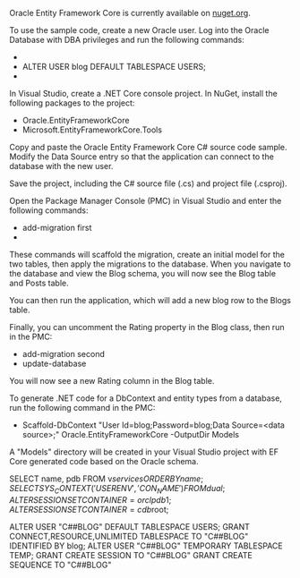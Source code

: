 Oracle Entity Framework Core is currently available on [nuget.org](https://www.nuget.org/packages/Oracle.EntityFrameworkCore/).

To use the sample code, create a new Oracle user. Log into the Oracle Database with DBA privileges and run the following commands:

*	
* ALTER USER blog DEFAULT TABLESPACE USERS;
*	

In Visual Studio, create a .NET Core console project. In NuGet, install the following packages to the project:
* Oracle.EntityFrameworkCore
* Microsoft.EntityFrameworkCore.Tools

Copy and paste the Oracle Entity Framework Core C# source code sample.
Modify the Data Source entry so that the application can connect to the database with the new user.

Save the project, including the C# source file (.cs) and project file (.csproj).

Open the Package Manager Console (PMC) in Visual Studio and enter the following commands:
* add-migration first
*	

These commands will scaffold the migration, create an initial model for the two tables, then apply the migrations to the database.
When you navigate to the database and view the Blog schema, you will now see the Blog table and Posts table.

You can then run the application, which will add a new blog row to the Blogs table.

Finally, you can uncomment the Rating property in the Blog class, then run in the PMC:
* add-migration second
* update-database

You will now see a new Rating column in the Blog table.

To generate .NET code for a DbContext and entity types from a database, run the following command in the PMC:

* Scaffold-DbContext "User Id=blog;Password=blog;Data Source=\<data source>;" Oracle.EntityFrameworkCore -OutputDir Models

A "Models" directory will be created in your Visual Studio project with EF Core generated code based on the Oracle schema.




SELECT name, pdb FROM   v$services ORDER BY name;
SELECT SYS_CONTEXT('USERENV', 'CON_NAME') FROM   dual;
ALTER SESSION SET CONTAINER=orclpdb1;
ALTER SESSION SET CONTAINER=cdb$root;

ALTER USER "C##BLOG" DEFAULT TABLESPACE USERS;
GRANT CONNECT,RESOURCE,UNLIMITED TABLESPACE TO "C##BLOG" IDENTIFIED BY blog;
ALTER USER "C##BLOG" TEMPORARY TABLESPACE TEMP;
GRANT CREATE SESSION TO "C##BLOG"
GRANT CREATE SEQUENCE TO "C##BLOG"	